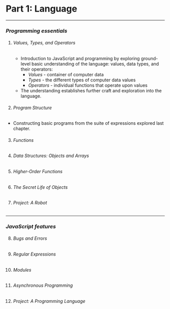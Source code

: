 # Part 1: Language
---
### *Programming essentials*
1. ###### Values, Types, and Operators
    - Introduction to JavaScript and programming by exploring ground-level basic understanding of the language: values, data types, and their operators:
        - *Values* - container of computer data
        - *Types* - the different types of computer data values
        - *Operators* - individual functions that operate upon values
    - The understanding establishes further craft and exploration into the language.
2. ###### Program Structure
- Constructing basic programs from the suite of expressions explored last chapter.
3. ###### Functions
4. ###### Data Structures: Objects and Arrays
5. ###### Higher-Order Functions
6. ###### The Secret Life of Objects
7. ###### Project: A Robot

---
### *JavaScript features*
8. ###### Bugs and Errors
9. ###### Regular Expressions
10. ###### Modules
11. ###### Asynchronous Programming
12. ###### Project: A Programming Language
